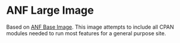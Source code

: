 # ANF Large Image

Based on [ANF Base Image](https://github.com/aquaron/anf).
This image attempts to include all CPAN modules needed to run most features for a general purpose site.

